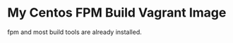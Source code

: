 My Centos FPM Build Vagrant Image
=================================

fpm and most build tools are already installed.


